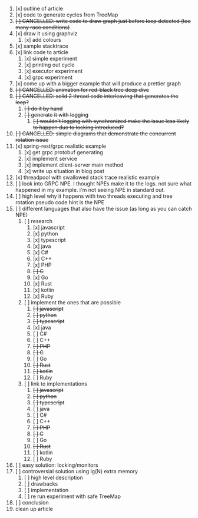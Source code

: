
1. [x] outline of article
2. [x] code to generate cycles from TreeMap
3. ~~[ ] CANCELLED: write code to draw graph just before loop detected
    (too many race conditions)~~
4. [x] draw it using graphviz
   1. [x] add colours
5. [x] sample stacktrace
6. [x] link code to article
   1. [x] simple experiment
   2. [x] printing out cycle
   3. [x] executor experiment
   3. [x] grpc experiment
7. [x] come up with a bigger example that will produce a prettier graph
8. ~~[ ] CANCELLED: animation for red-black tree deep dive~~
9.  ~~[ ] CANCELLED: solid 2 thread code interleaving that generates the loop?~~
    1.  ~~[ ] do it by hand~~
    2.  ~~[ ] generate it with logging~~
        1.  ~~[ ] wouldn't logging with synchronized make the issue less likely to happen due to locking introduced?~~
10. ~~[ ] CANCELLED: simple diagrams that demonstrate the concurrent rotation issue~~
11. [x] spring-rest/grpc realistic example
    1.  [x] get grpc protobuf generating
    2.  [x] implement service
    3.  [x] implement client-server main method
    4.  [x] write up situation in blog post
12. [x] threadpool with swallowed stack trace realistic example
13. [ ] look into GRPC NPE. I thought NPEs make it to the logs. not sure what happened in my example. i'm not seeing NPE in standard out.
14. [ ] high level why it happens with two threads executing and tree rotation
    pseudo code hint is the NPE
15. [ ] different languages that also have the issue (as long as you can catch NPE)
    1. [ ] research
        1. [x] javascript
        2. [x] python
        3. [x] typescript
        4. [x] java
        5. [x] C#
        6. [x] C++
        7. [x] PHP
        8. ~~[ ] C~~
        9. [x] Go
        10. [x] Rust
        11. [x] kotlin
        12. [x] Ruby
    2. [ ] implement the ones that are possible
        1. ~~[ ] javascript~~
        2. ~~[ ] python~~
        3. ~~[ ] typescript~~
        4. [x] java
        5. [ ] C#
        6. [ ] C++
        7. ~~[ ] PHP~~
        8. ~~[ ] C~~
        9. [ ] Go
        10. ~~[ ] Rust~~
        11. ~~[ ] kotlin~~
        12. [ ] Ruby
    3. [ ] link to implementations
        1. ~~[ ] javascript~~
        2. ~~[ ] python~~
        3. ~~[ ] typescript~~
        4. [ ] java
        5. [ ] C#
        6. [ ] C++
        7. ~~[ ] PHP~~
        8. ~~[ ] C~~
        9. [ ] Go
        10. ~~[ ] Rust~~
        11. [ ] kotlin
        12. [ ] Ruby
16. [ ] easy solution: locking/monitors
17. [ ] controversial solution using lg(N) extra memory
    1.  [ ] high level description
    2.  [ ] drawbacks
    3.  [ ] implementation
    4.  [ ] re run experiment with safe TreeMap
18. [ ] conclusion
19. clean up article